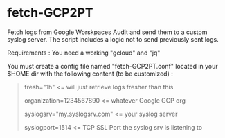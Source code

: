 # fetch-GCP2PT

Fetch logs from Google Worskpaces Audit and send them to a custom syslog server.
The script includes a logic not to send previously sent logs.

Requirements : You need a working "gcloud" and "jq"


You must create a config file named "fetch-GCP2PT.conf" located in your $HOME dir with the following content (to be customized) :

>fresh="1h" <= will just retrieve logs fresher than this
>
>organization=1234567890 <= whatever Google GCP org
>
>syslogsrv="my.syslogsrv.com" <= your syslog server
>
>syslogport=1514 <= TCP SSL Port the syslog srv is listening to
>


